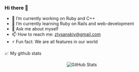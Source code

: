 ### Hi there 👋

- 🔭 I’m currently working on Ruby and C++
- 🌱 I’m currently learning Ruby on Rails and web-development
- 💬 Ask me about myself
- 📫 How to reach me: zlysanskiy@gmail.com
- ⚡ Fun fact: We are all features in our world

📈 My github stats

<p align="center"> <img src="https://github-readme-stats.vercel.app/api?username=Keallar&show_icons=true&theme=merko" alt="GitHub Stats" />
